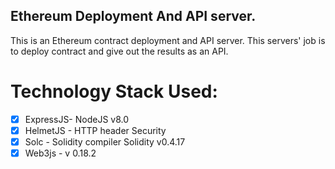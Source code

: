 ## Ethereum Deployment And API server.

This is an Ethereum contract deployment and API server. This servers' job is to 
deploy contract and give out the results as an API.

# Technology Stack Used:
- [x] ExpressJS- NodeJS v8.0
- [x] HelmetJS - HTTP header Security
- [x] Solc - Solidity compiler Solidity v0.4.17
- [x] Web3js - v 0.18.2

